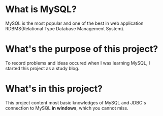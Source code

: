 <!--
 * @Copyright: free for non-commercial usage
 * @Author: ahy231
 * @Date: 2020-07-20 09:20:54
 * @LastEditor: ahy231
 * @LastEditTime: 2020-07-20 09:32:45
--> 
# What is MySQL?
MySQL is the most popular and one of the best in web application RDBMS(Relational Type Database Management System).  
# What's the purpose of this project?  
To record problems and ideas occured when I was learning MySQL, I started this project as a study blog.  
# What's in this project?  
This project content most basic knowledges of MySQL and JDBC's connection to MySQL **in windows**, which you cannot miss.